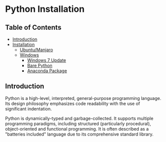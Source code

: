 # Python Installation

## Table of Contents
- [Introduction](#introduction)
- [Installation](#installation)
    + [Ubuntu/Manjaro]()
    + [Windows]()
        * [Windows 7 Update]()
        * [Bare Python]()
        * [Anaconda Package]()

## Introduction

Python is a high-level, interpreted, general-purpose programming language.
Its design philosophy emphasizes code readability with the use of significant indentation.

Python is dynamically-typed and garbage-collected. It supports multiple programming paradigms, including structured (particularly procedural), object-oriented and functional programming.
It is often described as a "batteries included" language due to its comprehensive standard library.